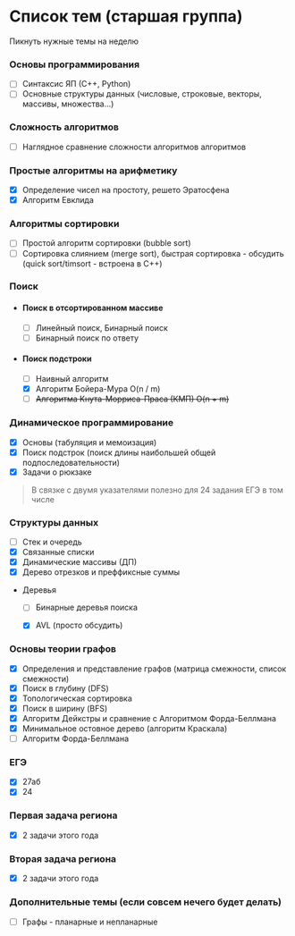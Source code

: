 # Список тем (старшая группа)
Пикнуть нужные темы на неделю

### Основы программирования
   - [ ] Синтаксис ЯП (С++, Python)
   - [ ] Основные структуры данных (числовые, строковые, векторы, массивы, множества...)

### Сложность алгоритмов
   - [ ] Наглядное сравнение сложности алгоритмов алгоритмов

### Простые алгоритмы на арифметику
   - [x] Определение чисел на простоту, решето Эратосфена
   - [x] Алгоритм Евклида

### Алгоритмы сортировки
   - [ ] Простой алгоритм сортировки (bubble sort)
   - [ ] Сортировка слиянием (merge sort), быстрая сортировка - обсудить (quick sort/timsort - встроена в C++)

### Поиск
 - #### Поиск в отсортированном массиве
   - [ ] Линейный поиск, Бинарный поиск
   - [ ] Бинарный поиск по ответу
 - #### Поиск подстроки
   - [ ] Наивный алгоритм
   - [x] Алгоритм Бойера-Мура O(n / m)
   - [ ] ~~Алгоритма Кнута-Морриса-Праса (КМП) O(n + m)~~

### Динамическое программирование
   - [x] Основы (табуляция и мемоизация)
   - [x] Поиск подстрок (поиск длины наибольшей общей подпоследовательности)
   - [x] Задачи о рюкзаке
  > В связке с двумя указателями полезно для 24 задания ЕГЭ в том числе

### Структуры данных
   - [ ] Стек и очередь
   - [x] Связанные списки
   - [x] Динамические массивы (ДП)
   - [x] Дерево отрезков и преффиксные суммы
   - Деревья
     - [ ] Бинарные деревья поиска
     - [x] AVL (просто обсудить)
   

### Основы теории графов
   - [x] Определения и представление графов (матрица смежности, список смежности)
   - [x] Поиск в глубину (DFS)
   - [x] Топологическая сортировка
   - [x] Поиск в ширину (BFS)
   - [x] Алгоритм Дейкстры и сравнение с Алгоритмом Форда-Беллмана
   - [x] Минимальное остовное дерево (алгоритм Краскала)
   - [ ] Алгоритм Форда-Беллмана

### ЕГЭ
   - [x] 27аб
   - [x] 24 

### Первая задача региона
   - [x] 2 задачи этого года

### Вторая задача региона
   - [x] 2 задачи этого года

### Дополнительные темы (если совсем нечего будет делать)
   - [ ] Графы - планарные и непланарные